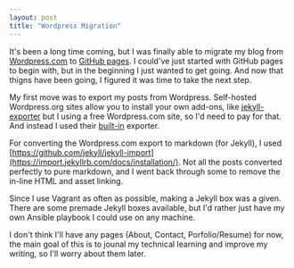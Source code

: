 ```yaml
---
layout: post
title: "Wordpress Migration"
---
```


It's been a long time coming, but I was finally able to migrate my blog from [Wordpress.com](https://www.wordpress.com) to [GitHub pages](https://pages.github.com/).
I could've just started with GitHub pages to begin with, but in the beginning I just wanted to get going.
And now that thigns have been going, I figured it was time to take the next step.

My first move was to export my posts from Wordpress.
Self-hosted Wordpress.org sites allow you to install your own add-ons, like [jekyll-exporter](https://wordpress.org/plugins/jekyll-exporter) but I using a free Wordpress.com site, so I'd need to pay for that. And instead I used their [built-in](https://wordpress.com/support/export) exporter.

For converting the Wordpress.com export to markdown (for Jekyll), I used [https://github.com/jekyll/jekyll-import](https://import.jekyllrb.com/docs/installation/). Not all the posts converted perfectly to pure markdown, and I went back through some to remove the in-line HTML and asset linking.

Since I use Vagrant as often as possible, making a Jekyll box was a given. There are some premade Jekyll boxes available, but I'd rather just have my own Ansible playbook I could use on any machine.

I don't think I'll have any pages (About, Contact, Porfolio/Resume) for now, the main goal of this is to jounal my technical learning and improve my writing, so I'll worry about them later.
